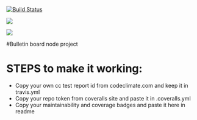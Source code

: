 
[![Build Status](https://travis-ci.com/harsh89/node-boilerplate.svg?branch=master)](https://travis-ci.com/harsh89/node-boilerplate)

<a href="https://codeclimate.com/github/harsh89/node-boilerplate/maintainability"><img src="https://api.codeclimate.com/v1/badges/17661f9fbc1c4b24f22a/maintainability" /></a>

<a href="https://codeclimate.com/github/harsh89/node-boilerplate/test_coverage"><img src="https://api.codeclimate.com/v1/badges/17661f9fbc1c4b24f22a/test_coverage" /></a>

#Bulletin board node project

# STEPS to make it working:
- Copy your own cc test report id from codeclimate.com and keep it in travis.yml
- Copy your repo token from coveralls site and paste it in .coveralls.yml
- Copy your maintainability and coverage badges and paste it here in readme 

